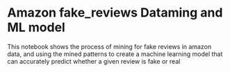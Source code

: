 # Amazon fake_reviews Dataming and ML model

This notebook shows the process of mining for fake reviews in amazon data, and using the mined patterns to create a machine learning model that can accurately predict whether a given review is fake or real
